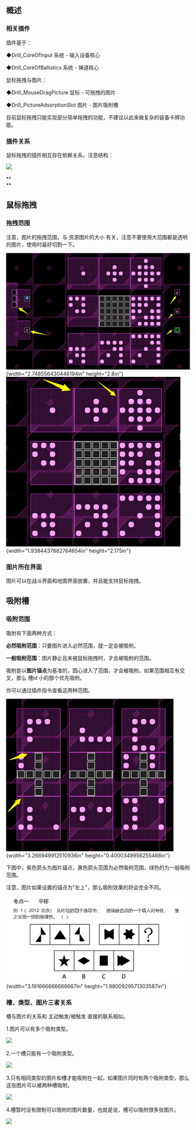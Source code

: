 ## 概述

### 相关插件

插件基于：

◆Drill_CoreOfInput 系统 - 输入设备核心

◆Drill_CoreOfBallistics 系统 - 弹道核心

鼠标拖拽与图片：

◆Drill_MouseDragPicture 鼠标 - 可拖拽的图片

◆Drill_PictureAdsorptionSlot 图片 - 图片吸附槽

目前鼠标拖拽只能实现部分简单拖拽的功能，不建议以此来做复杂的装备卡牌功能。

### 插件关系

鼠标拖拽的插件相互存在依赖关系，注意结构：

![](./MediaFolder/media/image2.emf)

**\
**

## 鼠标拖拽

### 拖拽范围

注意，图片的拖拽范围，与 资源图片的大小
有关，注意不要使用大范围都是透明的图片，使用时最好切割一下。

![](./MediaFolder/media/image3.png){width="2.748556430446194in"
height="2.8in"}![](./MediaFolder/media/image4.png){width="1.9384437882764654in"
height="2.175in"}

### 图片所在界面

图片可以在战斗界面和地图界面放置，并且能支持鼠标拖拽。

## 吸附槽

### 吸附范围

吸附有下面两种方式：

**必然吸附范围**：只要图片进入必然范围，就一定会被吸附。

**一般吸附范围**：图片静止且未被鼠标拖拽时，才会被吸附的范围。

吸附是以**图片锚点**为基准的，圆心进入了范围，才会被吸附。如果范围相互有交叉，那么
槽id 小的那个优先吸附。

你可以通过插件指令查看这两种范围。

![](./MediaFolder/media/image5.png){width="3.266949912510936in"
height="0.4000349956255468in"}

下图中，紫色箭头为图片锚点，黄色箭头范围为必然吸附范围，绿色的为一般吸附范围。

注意，图片如果设置的锚点为"左上"，那么吸附效果的将会完全不同。

![](./MediaFolder/media/image6.png){width="3.191666666666667in"
height="1.9800929571303587in"}

### 槽、类型、图片三者关系

槽与图片的关系和 主动触发/被触发 直接的联系相似。

1.图片可以有多个吸附类型。

![](./MediaFolder/media/image7.emf)

2.一个槽只能有一个吸附类型。

![](./MediaFolder/media/image8.emf)

3.只有相同类型的图片和槽才能吸附在一起，如果图片同时有两个吸附类型，那么这张图片可以被两种槽吸附。

![](./MediaFolder/media/image9.emf)

4.槽暂时没有限制可以吸附的图片数量，也就是说，槽可以吸附很多张图片。

![](./MediaFolder/media/image10.emf)
